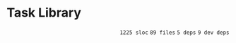 # Task Library

<p align="right"><code>1225 sloc</code>&nbsp;<code>89 files</code>&nbsp;<code>5 deps</code>&nbsp;<code>9 dev deps</code></p>



<br />

<!-- START doctoc -->
<!-- END doctoc -->

